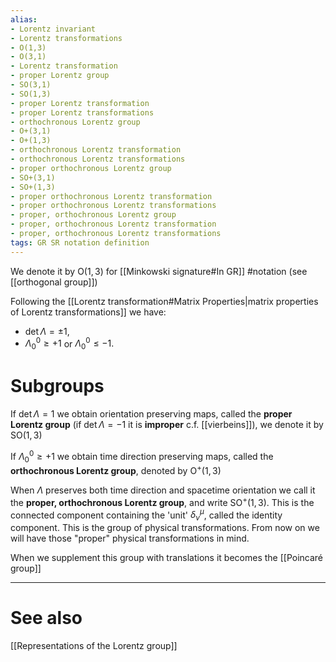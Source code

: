 ```yaml
---
alias:
- Lorentz invariant
- Lorentz transformations
- O(1,3)
- O(3,1)
- Lorentz transformation
- proper Lorentz group
- SO(3,1)
- SO(1,3)
- proper Lorentz transformation
- proper Lorentz transformations
- orthochronous Lorentz group
- O+(3,1)
- O+(1,3)
- orthochronous Lorentz transformation
- orthochronous Lorentz transformations
- proper orthochronous Lorentz group
- SO+(3,1)
- SO+(1,3)
- proper orthochronous Lorentz transformation
- proper orthochronous Lorentz transformations
- proper, orthochronous Lorentz group
- proper, orthochronous Lorentz transformation
- proper, orthochronous Lorentz transformations
tags: GR SR notation definition
---
```

We denote it by $\mathrm{O}(1,3)$ for [[Minkowski signature#In GR]] #notation (see [[orthogonal group]])

Following the [[Lorentz transformation#Matrix Properties|matrix properties of Lorentz transformations]] we have:
- $\operatorname{det} \Lambda=\pm 1$,
- $\Lambda_{0}^{0} \geq+1$ or $\Lambda_{0}^{0} \leq-1 .$


# Subgroups

If $\operatorname{det} \Lambda=1$ we obtain orientation preserving maps, called the **proper Lorentz group** (if $\operatorname{det} \Lambda=-1$  it is **improper** c.f. [[vierbeins]]), we denote it by $\mathrm{SO}(1,3)$

If $\Lambda_{0}^{0} \geq+1$ we obtain time direction preserving maps, called the **orthochronous Lorentz group**, denoted by $\mathrm{O}^+(1,3)$

When $\Lambda$ preserves both time direction and spacetime orientation we call it the **proper, orthochronous Lorentz group**, and write $\mathrm{SO}^+(1,3)$. This is the connected component containing the 'unit' $\delta^\mu_\nu$, called the identity component. This is the group of physical transformations. From now on we will have those "proper" physical transformations in mind.

When we supplement this group with translations it becomes the [[Poincaré group]]

---
# See also

[[Representations of the Lorentz group]]